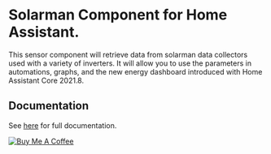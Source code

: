 # Solarman Component for Home Assistant.

This sensor component will retrieve data from solarman data collectors used with a variety of inverters. It will allow you to use the parameters in automations, graphs, and the new energy dashboard introduced with Home Assistant Core 2021.8. 

## Documentation
See [here](https://github.com/StephanJoubert/home_assistant_solarman/blob/main/README.md) for full documentation.


<a href="https://www.buymeacoffee.com/stephanjoubert" target="_blank"><img src="https://www.buymeacoffee.com/assets/img/custom_images/black_img.png" alt="Buy Me A Coffee" style="height: auto !important;width: auto !important;" ></a><br>


